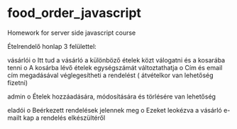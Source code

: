 # food_order_javascript
Homework for server side javascript course

Ételrendelő honlap 3 felülettel:

  vásárlói
  o	Itt tud a vásárló a különböző ételek közt válogatni és a kosarába tenni
  o	A kosárba lévő ételek egységszámát változtathatja
  o	Cím és email cím megadásával véglegesítheti a rendelést ( átvételkor van lehetőség fizetni)
  
  admin
    o	Ételek hozzáadására, módosítására és törlésére van lehetőség 
    
  eladói
  o	Beérkezett rendelések jelennek meg
  o Ezeket leokézva a vásárló e-mailt kap a rendelés elkészültéről
